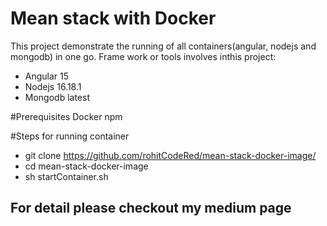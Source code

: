 # Mean stack with Docker
This project demonstrate the running of all containers(angular, nodejs and mongodb) in one go. 
Frame work or tools involves inthis project:
* Angular 15
* Nodejs 16.18.1
* Mongodb latest

#Prerequisites
  Docker
  npm
  
#Steps for running container
  * git clone https://github.com/rohitCodeRed/mean-stack-docker-image/
  * cd mean-stack-docker-image
  * sh startContainer.sh


## For detail please checkout my medium page
